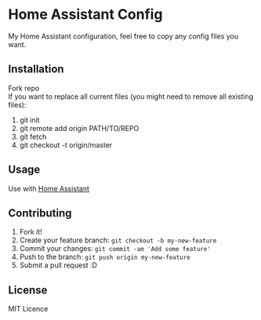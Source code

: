 # Home Assistant Config
My Home Assistant configuration, feel free to copy any config files you want. 
## Installation
Fork repo  
If you want to replace all current files (you might need to remove all existing files):  
1. git init
2. git remote add origin PATH/TO/REPO
3. git fetch
4. git checkout -t origin/master
## Usage
Use with [Home Assistant](https://home-assistant.io)
## Contributing
1. Fork it!
2. Create your feature branch: `git checkout -b my-new-feature`
3. Commit your changes: `git commit -am 'Add some feature'`
4. Push to the branch: `git push origin my-new-feature`
5. Submit a pull request :D
## License
MIT Licence